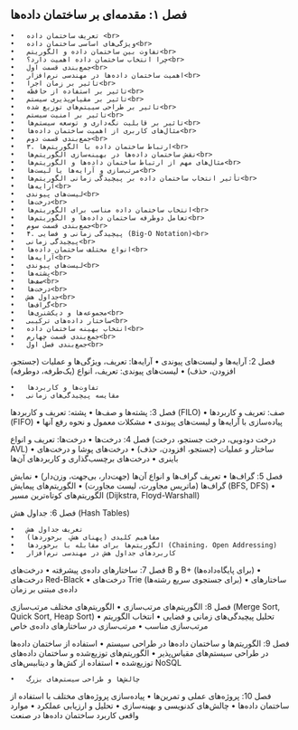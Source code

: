 
## فصل ۱: مقدمه‌ای بر ساختمان داده‌ها
	•	تعریف ساختمان داده <br>
	•	ویژگی‌های اساسی ساختمان داده<br>
	•	تفاوت بین ساختمان داده و الگوریتم<br>
	•	چرا انتخاب ساختمان داده اهمیت دارد؟<br>
	•	جمع‌بندی قسمت اول<br>
	•	اهمیت ساختمان داده‌ها در مهندسی نرم‌افزار<br>
	•	تاثیر بر زمان اجرا<br>
	•	تاثیر بر استفاده از حافظه<br>
	•	تاثیر بر مقیاس‌پذیری سیستم<br>
	•	تاثیر بر طراحی سییتم‌های توزیع شده<br>
	•	تاثیر بر امنیت سیستم<br>
	•	تاثیر بر قابلیت نگه‌داری و توسعه سیستم‌ها<br>
	•	مثال‌های کاربری از اهمیت ساختمان داده‌ها<br>
	•	جمع‌بندی قسمت دوم<br>
	•	۳. ارتباط ساختمان داده با الگوریتم‌ها<br>
	•	نقش ساختمان داده‌ها در بهینه‌سازی الگوریتم‌ها<br>
	•	مثال‌های مهم از ارتباط ساختمان داده‌ها و الگوریتم‌ها<br>
	•	مرتب‌سازی و آرایه‌ها یا لیست‌ها<br>
	•	تأثیر انتخاب ساختمان داده بر پیچیدگی زمانی الگوریتم‌ها<br>
	•	آرایه‌ها<br>
	•	لیست‌های پیوندی<br>
	•	درخت‌ها<br>
	•	انتخاب ساختمان داده مناسب برای الگوریتم‌ها<br>
	•	تعامل دوطرفه ساختمان داده‌ها و الگوریتم‌ها<br>
	•	جمع‌بندی قسمت سوم<br>
	•	۴. پیچیدگی زمانی و فضایی (Big-O Notation)<br>
	•	پیچیدگی زمانی<br>
	•	انواع مختلف ساختمان داده‌ها<br>
	•	آرایه‌ها<br>
	•	لیست‌های پیوندی<br>
	•	پشته‌ها<br>
	•	صف‌ها<br>
	•	درخت‌ها<br>
	•	جداول هش<br>
	•	گراف‌ها<br>
	•	مجموعه‌ها و دیکشنری‌ها<br>
	•	ساختار داده‌های ترکیبی<br>
	•	انتخاب بهینه ساختمان داده<br>
	•	جمع‌بندی قسمت چهارم<br>
	•	جمع‌بندی فصل اول<br>



فصل 2: آرایه‌ها و لیست‌های پیوندی
	•	آرایه‌ها: تعریف، ویژگی‌ها و عملیات (جستجو، افزودن، حذف)
	•	لیست‌های پیوندی: تعریف، انواع (یک‌طرفه، دوطرفه)

	•	تفاوت‌ها و کاربردها
	•	مقایسه پیچیدگی‌های زمانی

فصل 3: پشته‌ها و صف‌ها
	•	پشته: تعریف و کاربردها (FILO)
	•	صف: تعریف و کاربردها (FIFO)
	•	پیاده‌سازی با آرایه‌ها و لیست‌های پیوندی
	•	مشکلات معمول و نحوه رفع آنها

فصل 4: درخت‌ها
	•	درخت‌ها: تعریف و انواع (درخت دودویی، درخت جستجو، درخت AVL)
	•	ساختار و عملیات (جستجو، افزودن، حذف)
	•	درخت‌های پوشا و درخت‌های باینری
	•	درخت‌های برچسب‌گذاری و کاربردهای آن‌ها

فصل 5: گراف‌ها
	•	تعریف گراف‌ها و انواع آن‌ها (جهت‌دار، بی‌جهت، وزن‌دار)
	•	نمایش گراف‌ها (ماتریس مجاورت، لیست مجاورت)
	•	الگوریتم‌های پیمایش (BFS, DFS)
	•	الگوریتم‌های کوتاه‌ترین مسیر (Dijkstra, Floyd-Warshall)

فصل 6: جداول هش (Hash Tables)

	•	تعریف جداول هش
	•	مفاهیم کلیدی (پهنای هش، برخوردها)
	•	الگوریتم‌ها برای مقابله با برخوردها (Chaining، Open Addressing)
	•	کاربردهای جداول هش در مهندسی نرم‌افزار

فصل 7: ساختارهای داده‌ی پیشرفته
	•	درخت‌های B و B+ (برای پایگاه‌داده‌ها)
	•	درخت‌های Red-Black
	•	درخت‌های Trie (برای جستجوی سریع رشته‌ها)
	•	ساختارهای داده‌ی مبتنی بر زمان

فصل 8: الگوریتم‌های مرتب‌سازی
	•	الگوریتم‌های مختلف مرتب‌سازی (Merge Sort, Quick Sort, Heap Sort)
	•	تحلیل پیچیدگی‌های زمانی و فضایی
	•	انتخاب الگوریتم مرتب‌سازی مناسب
	•	مرتب‌سازی در ساختارهای داده‌ی خاص

فصل 9: الگوریتم‌ها و ساختمان داده‌ها در طراحی سیستم
	•	استفاده از ساختمان داده‌ها در طراحی سیستم‌های مقیاس‌پذیر
	•	الگوریتم‌های توزیع‌شده و ساختمان داده‌های توزیع‌شده
	•	استفاده از کش‌ها و دیتابیس‌های NoSQL

	•	چالش‌ها و طراحی سیستم‌های بزرگ

فصل 10: پروژه‌های عملی و تمرین‌ها
	•	پیاده‌سازی پروژه‌های مختلف با استفاده از ساختمان داده‌ها
	•	چالش‌های کدنویسی و بهینه‌سازی
	•	تحلیل و ارزیابی عملکرد
	•	موارد واقعی کاربرد ساختمان داده‌ها در صنعت
